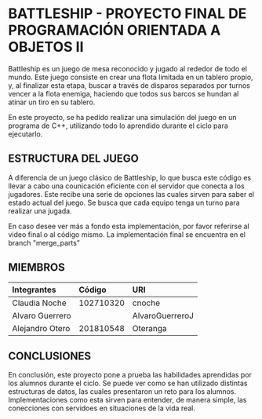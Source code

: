 # BATTLESHIP - PROYECTO FINAL DE PROGRAMACIÓN ORIENTADA A OBJETOS II

Battleship es un juego de mesa reconocido y jugado al rededor de todo el mundo. Este juego consiste en crear una flota limitada en un tablero propio, y, al finalizar esta etapa, buscar a través de disparos separados por turnos vencer a la flota enemiga, haciendo que todos sus barcos se hundan al atinar un tiro en su tablero.

En este proyecto, se ha pedido realizar una simulación del juego en un programa de C++, utilizando todo lo aprendido durante el ciclo para ejecutarlo.

## ESTRUCTURA DEL JUEGO

A diferencia de un juego clásico de Battleship, lo que busca este código es llevar a cabo una counicación eficiente con el servidor que conecta a los jugadores. Este recibe una serie de opciones las cuales sirven para saber el estado actual del juego. Se busca que cada equipo tenga un turno para realizar una jugada.

En caso desee ver más a fondo esta implementación, por favor referirse al video final o al código mismo. La implementación final se encuentra en el branch "merge_parts"

## MIEMBROS

|  Integrantes  |  Código |      URI      |
|:--------------|:--------|:--------------|
|Claudia Noche  |102710320|cnoche         |
|Alvaro Guerrero|         |AlvaroGuerreroJ|
|Alejandro Otero|201810548|Oteranga       |

## CONCLUSIONES

En conclusión, este proyecto pone a prueba las habilidades aprendidas por los alumnos durante el ciclo. Se puede ver como se han utilizado distintas estructuras de datos, las cuales presentaron un reto para los alumnos. Implementaciones como esta sirven para entender, de manera simple, las conecciones con servidoes en situaciones de la vida real. 
